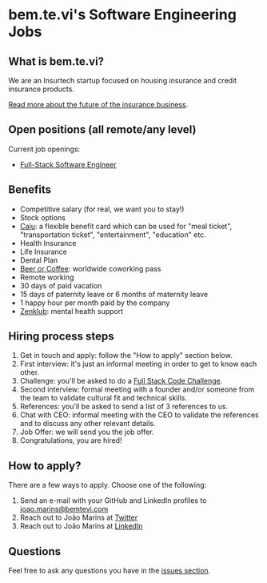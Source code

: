 # bem.te.vi's Software Engineering Jobs

## What is bem.te.vi?
We are an Insurtech startup focused on housing insurance and credit insurance products.

[Read more about the future of the insurance business](https://openinsurance.susep.gov.br/).

## Open positions (all remote/any level)
Current job openings:

- [Full-Stack Software Engineer](https://github.com/BemteviSeguros/jobs/blob/main/Full-Stack-Software-Engineer.md)

## Benefits
- Competitive salary (for real, we want you to stay!)
- Stock options
- [Caju](https://www.caju.com.br/): a flexible benefit card which can be used for "meal ticket", "transportation ticket", "entertainment", "education" etc.
- Health Insurance
- Life Insurance
- Dental Plan
- [Beer or Coffee](https://beerorcoffee.com/): worldwide coworking pass
- Remote working
- 30 days of paid vacation
- 15 days of paternity leave or 6 months of maternity leave
- 1 happy hour per month paid by the company
- [Zenklub](https://zenklub.com.br/): mental health support

## Hiring process steps
1. Get in touch and apply: follow the "How to apply" section below.
2. First interview: it's just an informal meeting in order to get to know each other.
3. Challenge: you'll be asked to do a [Full Stack Code Challenge](https://github.com/BemteviSeguros/jobs/blob/main/Full-Stack-Challenge.md).
4. Second interview: formal meeting with a founder and/or someone from the team to validate cultural fit and technical skills.
5. References: you'll be asked to send a list of 3 references to us.
6. Chat with CEO: informal meeting with the CEO to validate the references and to discuss any other relevant details.
7. Job Offer: we will send you the job offer.
8. Congratulations, you are hired!

## How to apply?
There are a few ways to apply. Choose one of the following:
1. Send an e-mail with your GitHub and LinkedIn profiles to [joao.marins@bemtevi.com](mailto:joao.marins@bemtevi.com)
2. Reach out to João Marins at [Twitter](https://twitter.com/jgcmarins)
3. Reach out to João Marins at [LinkedIn](https://www.linkedin.com/in/joao-marins/)

## Questions
Feel free to ask any questions you have in the [issues section](https://github.com/BemteviSeguros/jobs/issues).
